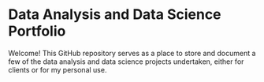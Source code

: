 # **Data Analysis and Data Science Portfolio**

Welcome! This GitHub repository serves as a place to store and document a few of the data analysis and data science projects undertaken, either for clients or for my personal use. 
